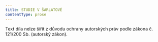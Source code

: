 ```yaml
---
title: STUDIE V ŠARLATOVÉ
contentType: prose
---
```


<section>

Text díla nelze šířit z důvodu ochrany autorských práv podle zákona č. 121/200 Sb. (autorský zákon).

</section>
